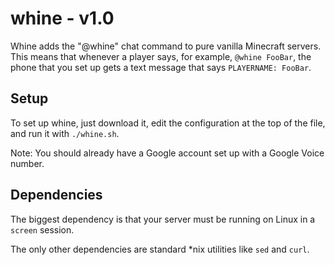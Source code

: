 whine - v1.0
============

Whine adds the "@whine" chat command to pure vanilla Minecraft servers. This means that whenever a player says, for example, `@whine FooBar`, the phone that you set up gets a text message that says `PLAYERNAME: FooBar`.

## Setup

To set up whine, just download it, edit the configuration at the top of the file, and run it with `./whine.sh`.

Note: You should already have a Google account set up with a Google Voice number.

## Dependencies

The biggest dependency is that your server must be running on Linux in a `screen` session.

The only other dependencies are standard *nix utilities like `sed` and `curl`.
